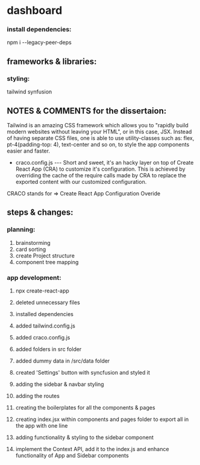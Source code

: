 # dashboard

### install dependencies:

npm i --legacy-peer-deps

## frameworks & libraries:

### styling:

tailwind
synfusion

## NOTES & COMMENTS for the dissertaion:

Tailwind is an amazing CSS framework which allows you to "rapidly build modern websites without leaving your HTML", or in this case, JSX. Instead of having separate CSS files, one is able to use utility-classes such as: flex, pt-4(padding-top: 4), text-center and so on, to style the app components easier and faster.

-   craco.config.js --- Short and sweet, it's an hacky layer on top of Create React App (CRA) to customize it's configuration. This is achieved by overriding the cache of the require calls made by CRA to replace the exported content with our customized configuration.

CRACO stands for => Create React App Configuration Overide

## steps & changes:

### planning:

1. brainstorming
2. card sorting
3. create Project structure
4. component tree mapping

### app development:

1. npx create-react-app
2. deleted unnecessary files
3. installed dependencies
4. added tailwind.config.js
5. added craco.config.js
6. added folders in src folder
7. added dummy data in /src/data folder
8. created 'Settings' button with syncfusion and styled it
9. adding the sidebar & navbar styling
10. adding the routes
11. creating the boilerplates for all the components & pages
12. creating index.jsx within components and pages folder to export all in the app with one line

13. adding functionality & styling to the sidebar component
14. implement the Context API, add it to the index.js and enhance functionality of App and Sidebar components
